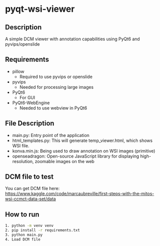 # pyqt-wsi-viewer

## Description
A simple DCM viewer with annotation capabilities using PyQt6 and pyvips/openslide

## Requirements
* pillow
  * Required to use pyvips or openslide
* pyvips
  * Needed for processing large images
* PyQt6
  * For GUI
* PyQt6-WebEngine
  * Needed to use webview in PyQt6 

## File Description
* main.py: Entry point of the application
* html_templates.py: This will generate temp_viewer.html, which shows WSI file.
* konva.min.js: Being used to draw annotation on WSI images (primitive)
* openseadragon: Open-source JavaScript library for displaying high-resolution, zoomable images on the web

## DCM file to test
You can get DCM file here: 
https://www.kaggle.com/code/marcaubreville/first-steps-with-the-mitos-wsi-ccmct-data-set/data

## How to run
```bash
1. python -m venv venv
2. pip install -r requirements.txt
3. python main.py
4. Load DCM file
```